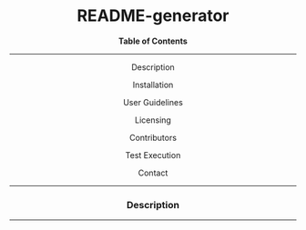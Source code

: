 <div align='center'>
<h1><strong>README-generator</strong></h1>

<strong>Table of Contents</strong>  
<hr>
  <p>Description</p>
  <p>Installation</p>
  <p>User Guidelines</p>
  <p>Licensing</p>
  <p>Contributors</p>
  <p>Test Execution</p>
  <p>Contact</p>

<hr>
</div>

<div align='center'>
  <h3><strong>Description</strong></h3>
</div>

<hr>
